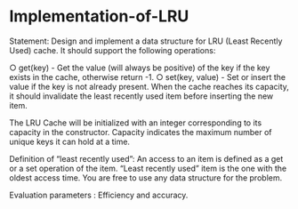 # Implementation-of-LRU

Statement:​ Design and implement a data structure for LRU (Least
Recently Used) cache. It should support the following operations:

○ get(key) - Get the value (will always be positive) of the key if the key
exists in the cache, otherwise return -1.
○ set(key, value) - Set or insert the value if the key is not already
present. When the cache reaches its capacity, it should invalidate the
least recently used item before inserting the new item.

The LRU Cache will be initialized with an integer corresponding to its
capacity in the constructor. Capacity indicates the maximum number
of unique keys it can hold at a time.

Definition of “least recently used”: An access to an item is defined as a
get or a set operation of the item. “Least recently used” item is the one
with the oldest access time. You are free to use any data structure for
the problem.

Evaluation parameters​ : Efficiency and accuracy.
